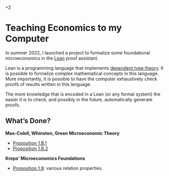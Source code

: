 +2

# Teaching Economics to my Computer

In summer 2022, I launched a project to formalize some foundational microeconomics in the [Lean](https://leanprover.github.io) proof assistant.  


Lean is a programming language that implements [dependent type theory](https://leanprover.github.io/theorem_proving_in_lean/dependent_type_theory.html). It is possible to formalize complex mathematical concepts in this language. More importantly, it is possible to have the computer exhaustively check proofs of results written in this language.  


The more knowledge that is encoded in a Lean (or any formal system) the easier it is to check, and possibly in the future, automatically generate proofs.  


## What’s Done?

**Mas-Colell, Whinston, Green Microeconomic Theory**  

- [Proposition 1.B.1](https://github.com/gregleo-econ/formal-microeconoimcs/blob/main/src/MWG_1_B_1.lean)
- [Proposition 1.B.2](https://github.com/gregleo-econ/formal-microeconoimcs/blob/main/src/MWG_1_B_2.lean)

**Kreps’ Microeconomics Foundations**  

- [Proposition 1.9](https://github.com/gregleo-econ/formal-microeconoimcs/blob/main/src/Kreps_Prop_1_9.lean): various relation properties.